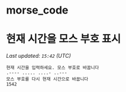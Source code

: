 # morse_code
# 현재 시간을 모스 부호 표시
<!-- MORSE_TIME_START -->
_Last updated: `15:42` (UTC)_

```
현재 시간을 입력하세요. 모스 부호로 바꿉니다
.---- ..... ....- ..---
모스 부호를 다시 현재 시간으로 바꿉니다
1542
```
<!-- MORSE_TIME_END -->
